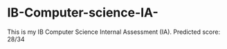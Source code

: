 # IB-Computer-science-IA-

This is my IB Computer Science Internal Assessment (IA).
Predicted score: 28/34

